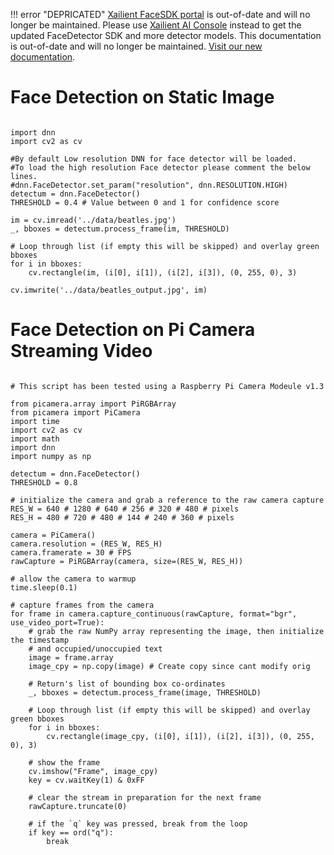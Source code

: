 !!! error "DEPRICATED"
    [Xailient FaceSDK portal](https://sdk.xailient.com) is out-of-date and will no longer be maintained. Please use [Xailient AI Console](https://console.xailient.com) instead to get the updated FaceDetector SDK and more detector models.
    This documentation is out-of-date and will no longer be maintained. [Visit our new documentation](https://xailient-docs.readthedocs.org).
    
# Face Detection on Static Image

<pre><code>
import dnn
import cv2 as cv

#By default Low resolution DNN for face detector will be loaded.
#To load the high resolution Face detector please comment the below lines.
#dnn.FaceDetector.set_param("resolution", dnn.RESOLUTION.HIGH)
detectum = dnn.FaceDetector()
THRESHOLD = 0.4 # Value between 0 and 1 for confidence score

im = cv.imread('../data/beatles.jpg')
_, bboxes = detectum.process_frame(im, THRESHOLD)

# Loop through list (if empty this will be skipped) and overlay green bboxes
for i in bboxes:
    cv.rectangle(im, (i[0], i[1]), (i[2], i[3]), (0, 255, 0), 3)

cv.imwrite('../data/beatles_output.jpg', im)
</code></pre>


# Face Detection on Pi Camera Streaming Video

<pre><code>
# This script has been tested using a Raspberry Pi Camera Modeule v1.3

from picamera.array import PiRGBArray
from picamera import PiCamera
import time
import cv2 as cv
import math
import dnn
import numpy as np

detectum = dnn.FaceDetector()
THRESHOLD = 0.8
 
# initialize the camera and grab a reference to the raw camera capture
RES_W = 640 # 1280 # 640 # 256 # 320 # 480 # pixels
RES_H = 480 # 720 # 480 # 144 # 240 # 360 # pixels

camera = PiCamera()
camera.resolution = (RES_W, RES_H)
camera.framerate = 30 # FPS
rawCapture = PiRGBArray(camera, size=(RES_W, RES_H))
 
# allow the camera to warmup
time.sleep(0.1)
 
# capture frames from the camera
for frame in camera.capture_continuous(rawCapture, format="bgr", use_video_port=True):
    # grab the raw NumPy array representing the image, then initialize the timestamp
    # and occupied/unoccupied text
    image = frame.array
    image_cpy = np.copy(image) # Create copy since cant modify orig

    # Return's list of bounding box co-ordinates
    _, bboxes = detectum.process_frame(image, THRESHOLD)

    # Loop through list (if empty this will be skipped) and overlay green bboxes
    for i in bboxes:
        cv.rectangle(image_cpy, (i[0], i[1]), (i[2], i[3]), (0, 255, 0), 3)
    
    # show the frame
    cv.imshow("Frame", image_cpy)
    key = cv.waitKey(1) & 0xFF
 
    # clear the stream in preparation for the next frame
    rawCapture.truncate(0)
 
    # if the `q` key was pressed, break from the loop
    if key == ord("q"):
        break

</code></pre>